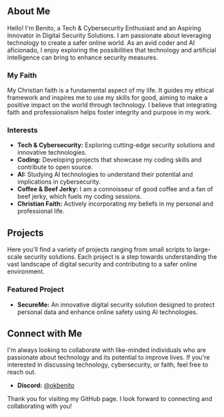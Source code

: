## About Me

Hello! I'm Benito, a Tech & Cybersecurity Enthusiast and an Aspiring Innovator in Digital Security Solutions. I am passionate about leveraging technology to create a safer online world. As an avid coder and AI aficionado, I enjoy exploring the possibilities that technology and artificial intelligence can bring to enhance security measures.

### My Faith

My Christian faith is a fundamental aspect of my life. It guides my ethical framework and inspires me to use my skills for good, aiming to make a positive impact on the world through technology. I believe that integrating faith and professionalism helps foster integrity and purpose in my work.

### Interests

- **Tech & Cybersecurity:** Exploring cutting-edge security solutions and innovative technologies.
- **Coding:** Developing projects that showcase my coding skills and contribute to open source.
- **AI:** Studying AI technologies to understand their potential and implications in cybersecurity.
- **Coffee & Beef Jerky:** I am a connoisseur of good coffee and a fan of beef jerky, which fuels my coding sessions.
- **Christian Faith:** Actively incorporating my beliefs in my personal and professional life.

## Projects

Here you'll find a variety of projects ranging from small scripts to large-scale security solutions. Each project is a step towards understanding the vast landscape of digital security and contributing to a safer online environment.

### Featured Project

- **SecureMe:** An innovative digital security solution designed to protect personal data and enhance online safety using AI technologies.

## Connect with Me

I'm always looking to collaborate with like-minded individuals who are passionate about technology and its potential to improve lives. If you're interested in discussing technology, cybersecurity, or faith, feel free to reach out.

- **Discord:** [@okbenito]([https://linkedin.com/in/benito](https://discord.com/users/1210357700798455868))

Thank you for visiting my GitHub page. I look forward to connecting and collaborating with you!
